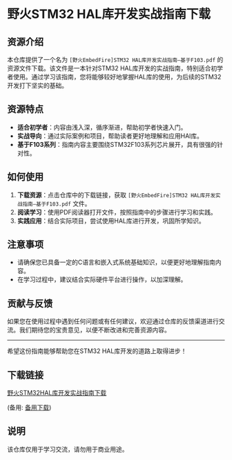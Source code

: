 # 野火STM32 HAL库开发实战指南下载

## 资源介绍

本仓库提供了一个名为 `[野火EmbedFire]STM32 HAL库开发实战指南—基于F103.pdf` 的资源文件下载。该文件是一本针对STM32 HAL库开发的实战指南，特别适合初学者使用。通过学习该指南，您将能够较好地掌握HAL库的使用，为后续的STM32开发打下坚实的基础。

## 资源特点

- **适合初学者**：内容由浅入深，循序渐进，帮助初学者快速入门。
- **实战导向**：通过实际案例和项目，帮助读者更好地理解和应用HAl库。
- **基于F103系列**：指南内容主要围绕STM32F103系列芯片展开，具有很强的针对性。

## 如何使用

1. **下载资源**：点击仓库中的下载链接，获取 `[野火EmbedFire]STM32 HAL库开发实战指南—基于F103.pdf` 文件。
2. **阅读学习**：使用PDF阅读器打开文件，按照指南中的步骤进行学习和实践。
3. **实践应用**：结合实际项目，尝试使用HAL库进行开发，巩固所学知识。

## 注意事项

- 请确保您已具备一定的C语言和嵌入式系统基础知识，以便更好地理解指南内容。
- 在学习过程中，建议结合实际硬件平台进行操作，以加深理解。

## 贡献与反馈

如果您在使用过程中遇到任何问题或有任何建议，欢迎通过仓库的反馈渠道进行交流。我们期待您的宝贵意见，以便不断改进和完善资源内容。

---

希望这份指南能够帮助您在STM32 HAL库开发的道路上取得进步！

## 下载链接
[野火STM32HAL库开发实战指南下载]() 

(备用: [备用下载](https://pan.baidu.com/s/1kVzwQXOqnMzAJRUy96YzAQ?pwd=1234))

## 说明

该仓库仅用于学习交流，请勿用于商业用途。
